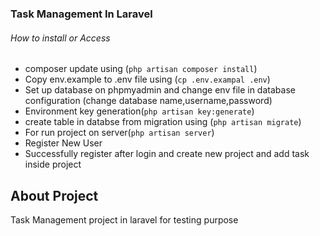 <p align="center">
    <h3>Task Management In Laravel</h3>
</p>

<p align="center">
    <h6>How to install or Access</h6>
</p>
<div>
    <ul>
        <li>composer update using (<code>php artisan composer install</code>)</li>
        <li>Copy env.example to .env file using (<code>cp .env.exampal .env</code>)</li>
        <li>Set up database on phpmyadmin and  change env file in database configuration (change database name,username,password) </li>
        <li>Environment key generation(<code>php artisan key:generate</code>)</li>
        <li>create table in databse from migration using (<code>php artisan migrate</code>)</li>
        <li>For run project on server(<code>php artisan server</code>)</li>
        <li>Register New User</li>
        <li>Successfully register after login and create new project and add task inside project</li>
    </ul>
</div>

## About Project

Task Management project in laravel for testing purpose

